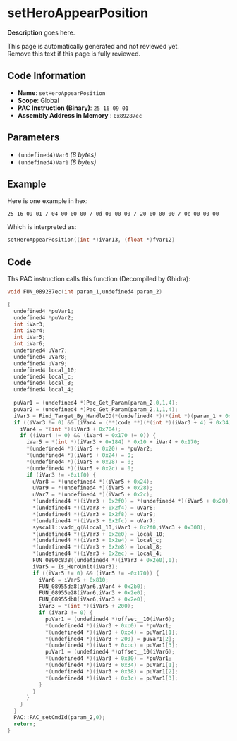 # setHeroAppearPosition

**Description** goes here.

This page is automatically generated and not reviewed yet.<br>Remove this text if this page is fully reviewed.

## Code Information

- **Name**: `setHeroAppearPosition`
- **Scope**: Global
- **PAC Instruction (Binary)**: `25 16 09 01`
- **Assembly Address in Memory** : `0x89287ec`

## Parameters

- `(undefined4)Var0` *(8 bytes)*
- `(undefined4)Var1` *(8 bytes)*

## Example

Here is one example in hex:

```25 16 09 01 / 04 00 00 00 / 0d 00 00 00 / 20 00 00 00 / 0c 00 00 00```

Which is interpreted as:

```c
setHeroAppearPosition((int *)iVar13, (float *)fVar12)
```

## Code

Ths PAC instruction calls this function (Decompiled by Ghidra):

```c
void FUN_089287ec(int param_1,undefined4 param_2)

{
  undefined4 *puVar1;
  undefined4 *puVar2;
  int iVar3;
  int iVar4;
  int iVar5;
  int iVar6;
  undefined4 uVar7;
  undefined4 uVar8;
  undefined4 uVar9;
  undefined4 local_10;
  undefined4 local_c;
  undefined4 local_8;
  undefined4 local_4;
  
  puVar1 = (undefined4 *)Pac_Get_Param(param_2,0,1,4);
  puVar2 = (undefined4 *)Pac_Get_Param(param_2,1,1,4);
  iVar3 = Find_Target_By_HandleID(*(undefined4 *)(*(int *)(param_1 + 0x10) + 0xe8),*puVar1,1);
  if ((iVar3 != 0) && (iVar4 = (**(code **)(*(int *)(iVar3 + 4) + 0x34))(iVar3), iVar4 == 3)) {
    iVar4 = *(int *)(iVar3 + 0x704);
    if ((iVar4 != 0) && (iVar4 + 0x170 != 0)) {
      iVar5 = *(int *)(iVar3 + 0x184) * 0x10 + iVar4 + 0x170;
      *(undefined4 *)(iVar5 + 0x20) = *puVar2;
      *(undefined4 *)(iVar5 + 0x24) = 0;
      *(undefined4 *)(iVar5 + 0x28) = 0;
      *(undefined4 *)(iVar5 + 0x2c) = 0;
      if (iVar3 != -0x1f0) {
        uVar8 = *(undefined4 *)(iVar5 + 0x24);
        uVar9 = *(undefined4 *)(iVar5 + 0x28);
        uVar7 = *(undefined4 *)(iVar5 + 0x2c);
        *(undefined4 *)(iVar3 + 0x2f0) = *(undefined4 *)(iVar5 + 0x20);
        *(undefined4 *)(iVar3 + 0x2f4) = uVar8;
        *(undefined4 *)(iVar3 + 0x2f8) = uVar9;
        *(undefined4 *)(iVar3 + 0x2fc) = uVar7;
        syscall::vadd_q(&local_10,iVar3 + 0x2f0,iVar3 + 0x300);
        *(undefined4 *)(iVar3 + 0x2e0) = local_10;
        *(undefined4 *)(iVar3 + 0x2e4) = local_c;
        *(undefined4 *)(iVar3 + 0x2e8) = local_8;
        *(undefined4 *)(iVar3 + 0x2ec) = local_4;
        FUN_0890c838((undefined4 *)(iVar3 + 0x2e0),0);
        iVar5 = Is_HeroUnit(iVar3);
        if ((iVar5 != 0) && (iVar5 != -0x170)) {
          iVar6 = iVar5 + 0x810;
          FUN_08955da8(iVar6,iVar4 + 0x2b0);
          FUN_08955e28(iVar6,iVar3 + 0x2e0);
          FUN_08955db8(iVar6,iVar3 + 0x2e0);
          iVar3 = *(int *)(iVar5 + 200);
          if (iVar3 != 0) {
            puVar1 = (undefined4 *)offset__10(iVar6);
            *(undefined4 *)(iVar3 + 0xc0) = *puVar1;
            *(undefined4 *)(iVar3 + 0xc4) = puVar1[1];
            *(undefined4 *)(iVar3 + 200) = puVar1[2];
            *(undefined4 *)(iVar3 + 0xcc) = puVar1[3];
            puVar1 = (undefined4 *)offset__10(iVar6);
            *(undefined4 *)(iVar3 + 0x30) = *puVar1;
            *(undefined4 *)(iVar3 + 0x34) = puVar1[1];
            *(undefined4 *)(iVar3 + 0x38) = puVar1[2];
            *(undefined4 *)(iVar3 + 0x3c) = puVar1[3];
          }
        }
      }
    }
  }
  PAC::PAC_setCmdId(param_2,0);
  return;
}
```

